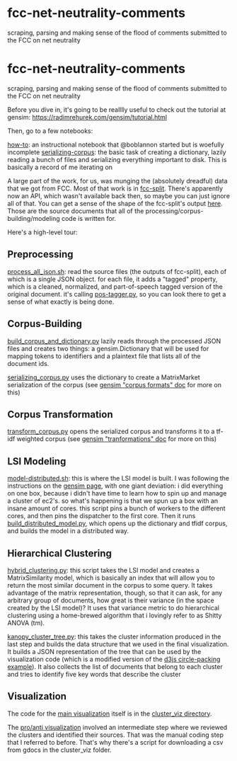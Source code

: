 fcc-net-neutrality-comments
===========================

scraping, parsing and making sense of the flood of comments submitted to the FCC on net neutrality

fcc-net-neutrality-comments
===========================

scraping, parsing and making sense of the flood of comments submitted to the FCC on net neutrality



Before you dive in, it's going to be realllly useful to check out the tutorial at gensim: https://radimrehurek.com/gensim/tutorial.html

Then, go to a few notebooks:

[how-to](https://github.com/sunlightlabs/fcc-net-neutrality-comments/blob/master/notebooks/howto.ipynb): an instructional notebook that @boblannon started but is woefully incomplete
[serializing-corpus](https://github.com/sunlightlabs/fcc-net-neutrality-comments/blob/master/notebooks/serializing_corpus.ipynb): the basic task of creating a dictionary, lazily reading a bunch of files and serializing everything important to disk. This is basically a record of me iterating on

A large part of the work, for us, was munging the (absolutely dreadful) data that we got from FCC.  Most of that work is in [fcc-split](https://github.com/sunlightlabs/fcc-net-neutrality-comments/tree/master/fcc_split).  There's apparently now an API, which wasn't available back then, so maybe you can just ignore all of that. You can get a sense of the shape of the fcc-split's output [here](https://github.com/sunlightlabs/fcc-net-neutrality-comments/blob/master/fcc_split/fcc_split.py#L166-L190).  Those are the source documents that all of the processing/corpus-building/modeling code is written for.


Here's a high-level tour:

Preprocessing
-------------

[process_all_json.sh](https://github.com/sunlightlabs/fcc-net-neutrality-comments/blob/master/scripts/process_all_json.sh): read the source files (the outputs of fcc-split), each of which is a single JSON object. for each file, it adds a "tagged" property, which is a  cleaned, normalized, and part-of-speech tagged version of the original document. it's calling [pos-tagger.py](https://github.com/sunlightlabs/fcc-net-neutrality-comments/blob/master/models/pos_tagger.py), so you can look there to get a sense of what exactly is being done.


Corpus-Building
---------------

[build_corpus_and_dictionary.py](build_corpus_and_dictionary.py) lazily reads through the processed JSON files and creates two things: a gensim.Dictionary that will be used for mapping tokens to identifiers and a plaintext file that lists all of the document ids.

[serializing_corpus.py](https://github.com/sunlightlabs/fcc-net-neutrality-comments/blob/master/scripts/serializing_corpus.py) uses the dictionary to create a MatrixMarket serialization of the corpus (see [gensim "corpus formats" doc](https://radimrehurek.com/gensim/tut1.html#corpus-formats) for more on this)


Corpus Transformation
---------------------

[transform_corpus.py](https://github.com/sunlightlabs/fcc-net-neutrality-comments/blob/master/scripts/transform_corpus.py) opens the serialized corpus and transforms it to a tf-idf weighted corpus (see [gensim "tranformations" doc](https://radimrehurek.com/gensim/tut2.html) for more on this)


LSI Modeling
------------

[model-distributed.sh](https://github.com/sunlightlabs/fcc-net-neutrality-comments/blob/master/scripts/model_distributed.sh): this is where the LSI model is built. I was following the instructions on the [gensim page](https://radimrehurek.com/gensim/dist_lsi.html), with one giant deviation: i did everything on one box, because i didn't have time to learn how to spin up and manage a cluster of ec2's.  so what's happening is that we spun up a box with an insane amount of cores.  this script  pins a bunch of workers to the different cores, and then pins the dispatcher to the first core. Then it runs [build_distributed_model.py](https://github.com/sunlightlabs/fcc-net-neutrality-comments/blob/master/scripts/build_distributed_model.py), which opens up the dictionary and tfidf corpus, and builds the model in a distributed way.


Hierarchical Clustering
-----------------------

[hybrid_clustering.py](https://github.com/sunlightlabs/fcc-net-neutrality-comments/blob/master/scripts/hybrid_clustering.py): this script takes the LSI model and creates a MatrixSimilarity  model, which is basically an index that will allow you to return the most similar document in the corpus to some query. It takes advantage of the matrix representation, though, so that it can ask, for any arbitrary group of documents, how great is their variance (in the space created by the LSI model)? It uses that variance metric to do hierarchical clustering using a home-brewed algorithm that i lovingly refer to as Shitty ANOVA (tm).

[kanopy_cluster_tree.py](kanopy_cluster_tree.py): this takes the cluster information produced in the last step and builds the data structure that we used in the final visualization. It builds a JSON representation of the tree that can be used by the visualization code (which is a modified version of the [d3js circle-packing example](https://bl.ocks.org/mbostock/4063530)). It also collects the list of documents that belong to each cluster and tries to identify five key words that describe the cluster


Visualization
-------------

The code for the [main visualization](http://openinternet-pt2.widgets.sunlightfoundation.com.s3.amazonaws.com/index.html#) itself is in the [cluster_viz directory](https://github.com/sunlightlabs/fcc-net-neutrality-comments/tree/master/cluster_viz).

The [pro/anti visualization](https://s3.amazonaws.com/openinternet.widgets.sunlightfoundation.com/index.html?t=form) involved an intermediate step where we reviewed the clusters and identified their sources. That was the manual coding step that I referred to before. That's why there's a script for downloading a csv from gdocs in the cluster_viz folder.
